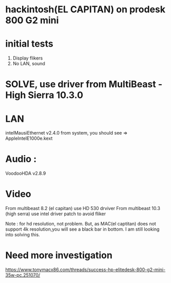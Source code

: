 

# hackintosh(EL CAPITAN) on prodesk 800 G2 mini 


# initial tests 
1. Display flikers
2. No LAN, sound 

# SOLVE, use driver from MultiBeast - High Sierra 10.3.0 

# LAN 
intelMausiEthernet v2.4.0 
from system, you should see => AppleIntelE1000e.kext

# Audio : 
VoodooHDA v2.8.9

# Video
From multibeast 8.2 (el capitan) use HD 530 drviver 
From multibeast 10.3 (high serra) use intel driver patch to avoid fliker 

Note : for hd resolution, not problem. But, as MAC(el captitan) does not support 4k resolution,you will see a black bar in bottom. I am still looking into solving this. 

# Need more investigation 

https://www.tonymacx86.com/threads/success-hp-elitedesk-800-g2-mini-35w-pc.251070/
